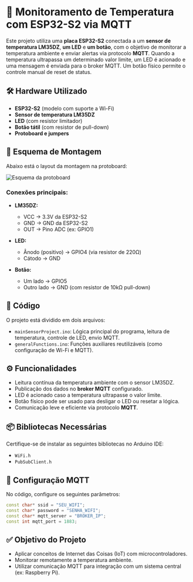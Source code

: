
# 📡 Monitoramento de Temperatura com ESP32-S2 via MQTT

Este projeto utiliza uma **placa ESP32-S2** conectada a um **sensor de temperatura LM35DZ**, **um LED** e **um botão**, com o objetivo de monitorar a temperatura ambiente e enviar alertas via protocolo **MQTT**. Quando a temperatura ultrapassa um determinado valor limite, um LED é acionado e uma mensagem é enviada para o broker MQTT. Um botão físico permite o controle manual de reset de status.

## 🛠️ Hardware Utilizado

- **ESP32-S2** (modelo com suporte a Wi-Fi)
- **Sensor de temperatura LM35DZ**
- **LED** (com resistor limitador)
- **Botão tátil** (com resistor de pull-down)
- **Protoboard e jumpers**

## 🔌 Esquema de Montagem

Abaixo está o layout da montagem na protoboard:

![Esquema da protoboard](esp32-s2.png)

### Conexões principais:

- **LM35DZ:**
  - VCC → 3.3V da ESP32-S2
  - GND → GND da ESP32-S2
  - OUT → Pino ADC (ex: GPIO1)

- **LED:**
  - Ânodo (positivo) → GPIO4 (via resistor de 220Ω)
  - Cátodo → GND

- **Botão:**
  - Um lado → GPIO5
  - Outro lado → GND (com resistor de 10kΩ pull-down)

## 🧠 Código

O projeto está dividido em dois arquivos:

- `mainSensorProject.ino`: Lógica principal do programa, leitura de temperatura, controle de LED, envio MQTT.
- `generalFunctions.ino`: Funções auxiliares reutilizáveis (como configuração de Wi-Fi e MQTT).

## ⚙️ Funcionalidades

- Leitura contínua da temperatura ambiente com o sensor LM35DZ.
- Publicação dos dados no **broker MQTT** configurado.
- LED é acionado caso a temperatura ultrapasse o valor limite.
- Botão físico pode ser usado para desligar o LED ou resetar a lógica.
- Comunicação leve e eficiente via protocolo **MQTT**.

## 📦 Bibliotecas Necessárias

Certifique-se de instalar as seguintes bibliotecas no Arduino IDE:

- `WiFi.h`
- `PubSubClient.h`

## 📡 Configuração MQTT

No código, configure os seguintes parâmetros:

```cpp
const char* ssid = "SEU_WIFI";
const char* password = "SENHA_WIFI";
const char* mqtt_server = "BROKER_IP";
const int mqtt_port = 1883;
```

## ✅ Objetivo do Projeto

- Aplicar conceitos de Internet das Coisas (IoT) com microcontroladores.
- Monitorar remotamente a temperatura ambiente.
- Utilizar comunicação MQTT para integração com um sistema central (ex: Raspberry Pi).
